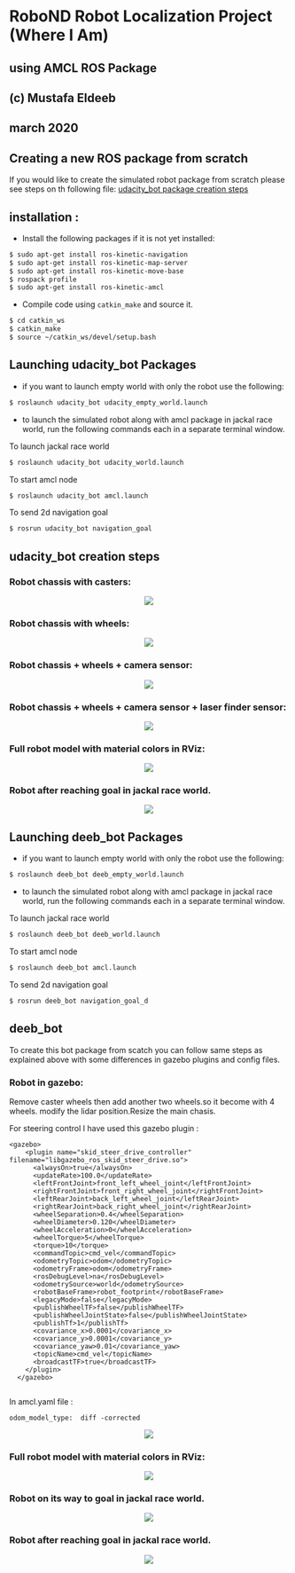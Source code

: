 # RoboND Robot Localization Project (Where I Am)
## using AMCL ROS Package
## (c) Mustafa Eldeeb
## march 2020



## Creating a new ROS package from scratch
If you would like to create the simulated robot package from scratch please see steps on th following file:
[udacity_bot package creation steps](udacity_bot_creation_steps.md)

## installation :



* Install the following packages if it is not yet installed:

```bash
$ sudo apt-get install ros-kinetic-navigation
$ sudo apt-get install ros-kinetic-map-server
$ sudo apt-get install ros-kinetic-move-base
$ rospack profile
$ sudo apt-get install ros-kinetic-amcl
```

* Compile code using `catkin_make` and source it.

```bash
$ cd catkin_ws
$ catkin_make
$ source ~/catkin_ws/devel/setup.bash
```

## Launching udacity_bot Packages

* if you want to launch empty world with only the robot use the following:

```bash
$ roslaunch udacity_bot udacity_empty_world.launch
```
* to launch the simulated robot along with amcl package in jackal race world, run the following commands each in a separate terminal window.

To launch jackal race world

```bash
$ roslaunch udacity_bot udacity_world.launch
```
To start amcl node

```bash
$ roslaunch udacity_bot amcl.launch
```
To send 2d navigation goal

```bash
$ rosrun udacity_bot navigation_goal
```
## udacity_bot creation steps

### Robot chassis with casters:

<p align="center"> <img src="./misc/uda_bot1.jpg"> </p>

### Robot chassis with wheels:

<p align="center"> <img src="./misc/uda_bot2.jpg"> </p>

### Robot chassis + wheels + camera sensor:

<p align="center"> <img src="./misc/uda_bot3.jpg"> </p>

### Robot chassis + wheels + camera sensor + laser finder sensor:

<p align="center"> <img src="./misc/uda_bot4.jpg"> </p>

### Full robot model with material colors in RViz:

<p align="center"> <img src="./misc/uda_bot5.jpg"> </p>

### Robot after reaching goal in jackal race world.

<p align="center"> <img src="./misc/uda_bot6.jpg"> </p>



## Launching deeb_bot Packages

* if you want to launch empty world with only the robot use the following:

```bash
$ roslaunch deeb_bot deeb_empty_world.launch
```
* to launch the simulated robot along with amcl package in jackal race world, run the following commands each in a separate terminal window.

To launch jackal race world

```bash
$ roslaunch deeb_bot deeb_world.launch
```
To start amcl node

```bash
$ roslaunch deeb_bot amcl.launch
```
To send 2d navigation goal

```bash
$ rosrun deeb_bot navigation_goal_d
```

## deeb_bot 

To create this bot package from scatch you can follow same steps as explained above with some differences in gazebo plugins and config files.

### Robot in gazebo:


Remove caster wheels then add another two wheels.so it become with 4 wheels.
modify the lidar position.Resize the main chasis.

For steering control I have used this gazebo plugin :
```
<gazebo>
    <plugin name="skid_steer_drive_controller" filename="libgazebo_ros_skid_steer_drive.so">
      <alwaysOn>true</alwaysOn>
      <updateRate>100.0</updateRate>
      <leftFrontJoint>front_left_wheel_joint</leftFrontJoint>
      <rightFrontJoint>front_right_wheel_joint</rightFrontJoint>
      <leftRearJoint>back_left_wheel_joint</leftRearJoint>
      <rightRearJoint>back_right_wheel_joint</rightRearJoint>
      <wheelSeparation>0.4</wheelSeparation>
      <wheelDiameter>0.120</wheelDiameter>
      <wheelAcceleration>0</wheelAcceleration>
      <wheelTorque>5</wheelTorque>
      <torque>10</torque>
      <commandTopic>cmd_vel</commandTopic>
      <odometryTopic>odom</odometryTopic>
      <odometryFrame>odom</odometryFrame>
      <rosDebugLevel>na</rosDebugLevel>
      <odometrySource>world</odometrySource>
      <robotBaseFrame>robot_footprint</robotBaseFrame>
      <legacyMode>false</legacyMode>
      <publishWheelTF>false</publishWheelTF>
      <publishWheelJointState>false</publishWheelJointState>
      <publishTf>1</publishTf>
      <covariance_x>0.0001</covariance_x>
      <covariance_y>0.0001</covariance_y>
      <covariance_yaw>0.01</covariance_yaw>
      <topicName>cmd_vel</topicName>
      <broadcastTF>true</broadcastTF>
    </plugin>
  </gazebo>


```
In amcl.yaml file :

```
odom_model_type:  diff -corrected 

```


<p align="center"> <img src="./misc/deeb_bot1.jpg"> </p>


### Full robot model with material colors in RViz:

<p align="center"> <img src="./misc/deeb_bot2.jpg"> </p>

### Robot on its way to goal in jackal race world.

<p align="center"> <img src="./misc/deeb_bot3.jpg"> </p>

### Robot after reaching goal in jackal race world.

<p align="center"> <img src="./misc/deeb_bot4.jpg"> </p>


